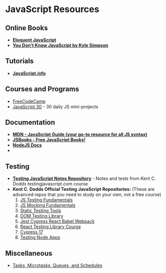 # JavaScript Resources

## Online Books

- [**Eloquent JavaScript**](https://eloquentjavascript.net/)
- [**You Don't Know JavaScript by Kyle Simpson**](https://github.com/getify/You-Dont-Know-JS/)

## Tutorials

- [**JavaScript.info**](https://javascript.info/)

## Courses and Programs

- [FreeCodeCamp](https://freecodecamp.org/)
- [JavaScript 30](https://javascript30.com/) - 30 daily JS mini-projects

## Documentation

- [**MDN - JavaScript Guide (your go-to resource for all JS syntax)**](https://developer.mozilla.org/en-US/docs/Web/JavaScript/Guide)
- [**JSBooks - Free JavaScript Books!**](https://jsbooks.revolunet.com/)
- [**NodeJS Docs**](https://nodejs.org/en/docs/)
-

## Testing

- [**Testing JavaScript Notes Repository**](https://github.com/larrybotha/testing-javascript) - Notes and tests from Kent C. Dodds testingjavascript.com course
- **Kent C. Dodds Official Testing JavaScript Repositories:** (These are advanced repos that you need to study on your own, not a free course)
  1. [JS Testing Fundamentals](https://github.com/kentcdodds/js-testing-fundamentals)
  1. [JS Mocking Fundamentals](https://github.com/kentcdodds/js-mocking-fundamentals)
  1. [Static Testing Tools](https://github.com/kentcdodds/static-testing-tools/tree/tjs/step-14)
  1. [DOM Testing Library](https://github.com/kentcdodds/dom-testing-library-with-anything/tree/2019-08)
  1. [Jest Cypress React Babel Webpack](https://github.com/kentcdodds/jest-cypress-react-babel-webpack/tree/tjs/jest-23)
  1. [React Testing Library Course](https://github.com/kentcdodds/react-testing-library-course/tree/tjs)
  1. [Cypress 17](https://github.com/kentcdodds/jest-cypress-react-babel-webpack/tree/tjs/cypress-17)
  1. [Testing Node Apps](https://github.com/kentcdodds/testing-node-apps)

## Miscellaneous

- [Tasks, Microtasks, Queues, and Schedules](https://jakearchibald.com/2015/tasks-microtasks-queues-and-schedules/)

